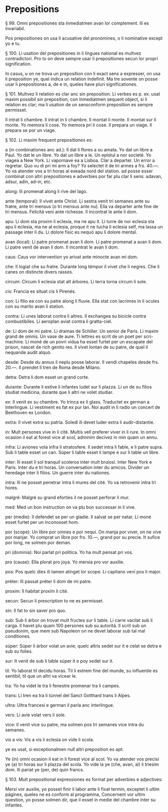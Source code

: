 # Prepositions

§ 99. Omni prepositiones sta ínmediatmen avan lor complement. lli es ínvariabil.

Pos prepositiones on usa li acusative del pronómines, o li nominative except yo e tu.

§ 100. Li usation del prepositiones in li lingues national es multvez contradictori. Pro to on deve sempre usar li prepositiones secun lor propri signification.

In casus, u on ne trova un preposition con li exact sens a expresser, on usa li preposition ye, quel indica un relation índefinit. Ma tre sovente on posse usar li prepositiones a, de e in, queles have pluri significationes.

§ 101. Multvez li relation es clar anc sin preposition. Li verbes es p. ex. usat maxim possibil sin preposition, con ínmediatmen sequent object, si li relation es clar; ma li usation de un sensconform preposition es sempre permisset.

Il intrat li chambre. Il intrat in li chambre. Il montat li monte. Il montat sur li monte. Yo memora li cose. Yo memora pri li cose. Il prepara un viage. Il prepara se por un viage.

§ 102. Li maxim frequent prepositiones es:

a (in combinationes anc ad.): Il dat li flores a su amata. Yo dat un libre a Paul. Yo dat le un libre. Yo dat un libre a le. Un epistul a nor societé. Yo viagea a New York. Li vapornave ea a Lisboa. Clar a departer. Un error a regretar. Quo vu di pri mi arm a foy? Yo selectet it de tri armes a frs. 40.—. Yo va atender vos a tri horas al exeada nord del station. ad posse esser combinat con altri prepositiones e adverbies por far plu clar li sens: adavan, adsur, adin, ad-in, etc.

along: Ili promenat along li rive del lago.

ante (temporal): Il vivet ante Christ. Li sestra venit tri semanes ante su fratre, ante tri mensus (o tri mensus ante nu). Ella va departer ante fine de tri mensus. Felicitá veni ante richesse. Il incontrat le ante li dom.

apu: Li dom sta proxim li eclesia, ma ne apu it. Li turre de nor eclesia sta apu li eclesia, ma ne al eclesia, proque it ne tucha li eclesia self, ma lassa un passage inter li du. Li dolore fisic es nequó apu li dolore mental.

avan (local): Li patre promenat avan li dom. Li patre promenat a avan li dom. Li patre venit de avan li dom. Il incontrat le avan li dom.

caus: Caus vor intervention yo arivat ante minocte avan mi dom.

che: Il logiat che su fratre. Durante long témpor il vivet che li negres. Che li canes on distincte divers rasses.

circum: Circum li eclesia stat alt árbores. Li terra torna circum li sole.

cis: Francia es situat cis li Pirenés.

con: Li filio ea con su patre along li fluvie. Ella stat con lacrimes in li ocules con su marito avan li station.

contra: Li unes laborat contra li altres. Il exchangea su bicicle contra combustibiles. Li aeroplan aviat contra li gratta-ciel.

de: Li dom de mi patre. Li dramas de Schiller. Un senior de Paris. Li maxim grand de omnis. Un vase de aure. Ti lettres es scrit de un poet per scri-machine. Li moné de un povri vidua ha esset furtet per un escapate del prison, nascet de rich genito res. Il vivet lontan de su patre, de quel il nequande audít alquó.

desde: Desde du annus il neplu posse laborar. Il vendi chapeles desde frs. 20.—. Il prendet li tren de Roma desde Milano.

detra: Detra li dom esset un grand corte.

durante: Durante li estive li infantes ludet sur li plazza. Li un de su filios studiat medícina, durante que li altri ne volet studiar.

ex: Il venit ex su chambre. Yo trinca ex li glass. Traductet ex german a Interlingue. Li vestiment es fat ex pur lan. Noi audit in li radio un concert de Beethoven ex London.

extra: Il vivet extra su patria. Soledí ili devet luder extra li audir-distantie.

in: Mult persones vive in li cité. Multís vell preferer viver in li
rure. In omni ocasion il eat al forest vice al scol, adminim decivez in min quam un annu.

ínfra: Li aviones vola infra li stratosfere. Il sedet intra li fable, e li patre supra. Sub li table esset un can. Súper li table esset li lampe e sur li table un libre.

inter: Ili esset li sol tranquil scoleros inter mult bruiosi. Inter New York e Paris. Inter du e tri horas. Un conversation inter du amicos. Divider un heredage inter li filios. Un guerre inter du nationes.

intra: Ili ne posset penetrar intra li mures del cité. Yo va retrovenir intra tri hores.

malgré: Malgré su grand efortíes il ne posset perforar li mur.

med: Med un bon instruction on va plu bon successar in li vive.

per (medie): Il defendet se per un gladíe. Il salvat se per natar. Li moné esset furtet per un ínconosset hom.

por (scope): Un líbre por omnes e por nequí. On manja por viver, on ne vive por manjar. Yo comprat un líbre por frs. 10.—, grand por su precie. It sufice por long, ne solmen por deman.

pri (dominia): Noi parlat pri politica. Yo ha mult pensat pri vos.

pro (cause): Ella plorat pro joya. Yo mersía pro vor auxilie.

pos: Pos quelc dies ili tamen atinget lor scope. Li capitano vení pos li major.

préter: Ili passat préter li dom de mi patre.

proxim: Il habitat proxím li cité.

secun: Secun li prescription to ne es permisset.

sin: Il fat to sin saver pro quo.

sub: Sub li árbor on trovat mult fructes sur li table. Li carre vacilat sub li carga. Il havet plu quam 100 persones sub su autoritá. Il scrit sub un pseudonim, que mem sub Napoleon on ne devet laborar sub tal mal conditiones.

súper: Súper li árbor volat un avie; quelc altris sedet sur it e celat se detra e sub su folies.

sur: It venit de sub li table súper it e poy sedet sur it.

til: Yo laborat til decidu horas. Til li extrem fine del munde, su influentie es sentibil, til que un altri va vicear le.

tra: Yo ha videt le tra li fenestre promenar tra li campes.

trans: Li tren ea tra li túnnel del Sanct Gotthard trans li Alpes.

ultra: Ultra francesi e german il parla anc ínterlingue.

vers: Li avie volat vers li sole.

vice: Il venit vice su patre, ma solmen pos tri semanes vice intra du semanes.

vis a vis: Vis a vis li eclesia on vide li scola.

ye es usat, si exceptionalmen null altri preposition es apt:

Ye (in) omni ocasion il eat in li forest vice al scol. Yo va atender vos precisi ye (a) tri horas sur li plazza del scola. Yo vide la ye (che, avan, al) li triesim dom. Ili pariat ye (per, de) quin francs.

§ 103. Mult prepositional expressiones es format per adverbies e adjectives:

Mersí vor auxilie, yo posset fìnir li labor ante li fixat termin, exceptet li ultim págines, queles ne es conform al programma, Concernent vor ultim question, yo posse solmen dir, que il esset in medie del chambre ínter su infantes.